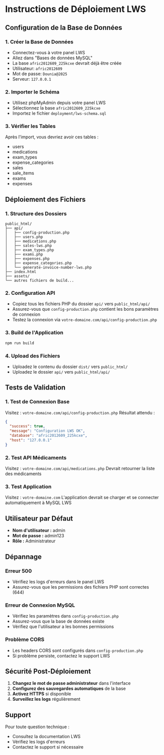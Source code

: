 
# Instructions de Déploiement LWS

## Configuration de la Base de Données

### 1. Créer la Base de Données
- Connectez-vous à votre panel LWS
- Allez dans "Bases de données MySQL"
- La base `afric2012609_225kcxe` devrait déjà être créée
- Utilisateur: `afric2012609`
- Mot de passe: `Dounia@2025`
- Serveur: `127.0.0.1`

### 2. Importer le Schéma
- Utilisez phpMyAdmin depuis votre panel LWS
- Sélectionnez la base `afric2012609_225kcxe`
- Importez le fichier `deployment/lws-schema.sql`

### 3. Vérifier les Tables
Après l'import, vous devriez avoir ces tables :
- users
- medications
- exam_types
- expense_categories
- sales
- sale_items
- exams
- expenses

## Déploiement des Fichiers

### 1. Structure des Dossiers
```
public_html/
├── api/
│   ├── config-production.php
│   ├── users.php
│   ├── medications.php
│   ├── sales-lws.php
│   ├── exam_types.php
│   ├── exams.php
│   ├── expenses.php
│   ├── expense_categories.php
│   └── generate-invoice-number-lws.php
├── index.html
├── assets/
└── autres fichiers de build...
```

### 2. Configuration API
- Copiez tous les fichiers PHP du dossier `api/` vers `public_html/api/`
- Assurez-vous que `config-production.php` contient les bons paramètres de connexion
- Testez la connexion via `votre-domaine.com/api/config-production.php`

### 3. Build de l'Application
```bash
npm run build
```

### 4. Upload des Fichiers
- Uploadez le contenu du dossier `dist/` vers `public_html/`
- Uploadez le dossier `api/` vers `public_html/api/`

## Tests de Validation

### 1. Test de Connexion Base
Visitez : `votre-domaine.com/api/config-production.php`
Résultat attendu :
```json
{
  "success": true,
  "message": "Configuration LWS OK",
  "database": "afric2012609_225kcxe",
  "host": "127.0.0.1"
}
```

### 2. Test API Médicaments
Visitez : `votre-domaine.com/api/medications.php`
Devrait retourner la liste des médicaments

### 3. Test Application
Visitez : `votre-domaine.com`
L'application devrait se charger et se connecter automatiquement à MySQL LWS

## Utilisateur par Défaut

- **Nom d'utilisateur :** admin
- **Mot de passe :** admin123
- **Rôle :** Administrateur

## Dépannage

### Erreur 500
- Vérifiez les logs d'erreurs dans le panel LWS
- Assurez-vous que les permissions des fichiers PHP sont correctes (644)

### Erreur de Connexion MySQL
- Vérifiez les paramètres dans `config-production.php`
- Assurez-vous que la base de données existe
- Vérifiez que l'utilisateur a les bonnes permissions

### Problème CORS
- Les headers CORS sont configurés dans `config-production.php`
- Si problème persiste, contactez le support LWS

## Sécurité Post-Déploiement

1. **Changez le mot de passe administrateur** dans l'interface
2. **Configurez des sauvegardes automatiques** de la base
3. **Activez HTTPS** si disponible
4. **Surveillez les logs** régulièrement

## Support

Pour toute question technique :
- Consultez la documentation LWS
- Vérifiez les logs d'erreurs
- Contactez le support si nécessaire
